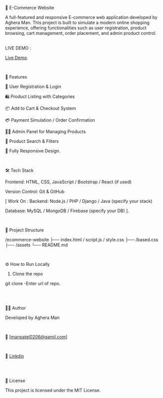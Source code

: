 🛒 E-Commerce Website

A full-featured and responsive E-commerce web application developed by Aghera Man. This project is built to simulate a modern online shopping experience, offering functionalities such as user registration, product browsing, cart management, order placement, and admin product control.  
<br/>

LIVE DEMO :

[Live Demo](https://managhera.github.io/E-commerce-Website/). 
 
<br/>



🚀 Features

🔐 User Registration & Login

🛍️ Product Listing with Categories

📦 Add to Cart & Checkout System

💳 Payment Simulation / Order Confirmation

🧑‍💻 Admin Panel for Managing Products

🔎 Product Search & Filters

📱 Fully Responsive Design. 


 
<br/>


🛠️ Tech Stack

Frontend: HTML, CSS, JavaScript / Bootstrap / React (if used)

Version Control: Git & GitHub


[ Work On :
Backend: Node.js / PHP / Django / Java (specify your stack)

Database: MySQL / MongoDB / Firebase (specify your DB) ]. 

 
<br/>


📁 Project Structure

/ecommerce-website
├── index.html / script.js / style.css
├── /based.css
├── /assets 
└── README.md 

 
<br/>


⚙️ How to Run Locally

1. Clone the repo

git clone -Enter url of repo. 


 
<br/>

 
<br/>

🧑‍💻 Author

Developed by Aghera Man

 
<br/>

📧 [manpatel0206@gamil.com]

<br/>

🔗 [Linkdin](https://www.linkedin.com/in/man-aghera-04964b319?utm_source=share&utm_campaign=share_via&utm_content=profile&utm_medium=android_app)

 
<br/>
 
<br/>


📃 License

This project is licensed under the MIT License.


